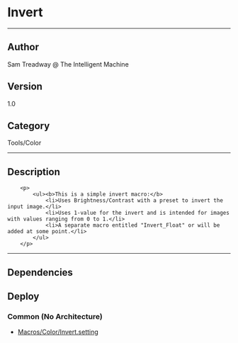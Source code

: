 # Invert
___

## Author
Sam Treadway @ The Intelligent Machine

## Version
1.0

## Category
Tools/Color

___

## Description
		<p>
			<ul><b>This is a simple invert macro:</b>
				<li>Uses Brightness/Contrast with a preset to invert the input image.</li>
				<li>Uses 1-value for the invert and is intended for images with values ranging from 0 to 1.</li>
				<li>A separate macro entitled "Invert_Float" or will be added at some point.</li>
			</ul>
		</p>
	

___

## Dependencies

## Deploy

### Common (No Architecture)

<ul>
<li><a href="https://gitlab.com/WeSuckLess/Reactor/-/blob/master/Atoms/com.SamTreadway.Invert/Macros/Color/Invert.setting?ref_type=heads">Macros/Color/Invert.setting</a></li>
</ul>

